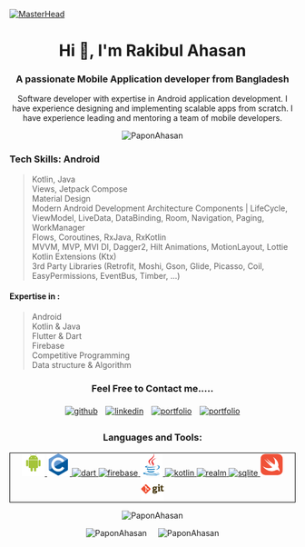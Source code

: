 [![MasterHead](https://1.bp.blogspot.com/-7A4WynwLsMw/XbBpCXG8fHI/AAAAAAAAMt4/uOa1bpLskYgrwGbllhSu2SDj_Mig8SXJQCLcBGAsYHQ/s1600/2000_600px.gif)](https://github.com/mhasancse15)

<h1 align="center">Hi 👋, I'm Rakibul Ahasan</h1>
<h3 align="center">A passionate Mobile Application developer from Bangladesh</h3>

<p align="center">Software developer with expertise in Android application development. I have experience designing and implementing scalable apps from scratch. I have experience leading and mentoring a team of mobile developers.</p>

<p align="center"> <img
                src="https://komarev.com/ghpvc/?username=PaponAhasan&label=Profile%20views&color=0e75b6&style=flat"
                alt="PaponAhasan" /> </p>

<h3 align="left">Tech Skills: Android</h3>

> Kotlin, Java  
> Views, Jetpack Compose  
> Material Design  
> Modern Android Development
> Architecture Components | LifeCycle, ViewModel, LiveData, DataBinding, Room, Navigation, Paging, WorkManager  
> Flows, Coroutines, RxJava, RxKotlin  
> MVVM, MVP, MVI
> DI, Dagger2, Hilt
> Animations, MotionLayout, Lottie  
> Kotlin Extensions (Ktx)  
> 3rd Party Libraries (Retrofit, Moshi, Gson, Glide, Picasso, Coil, EasyPermissions, EventBus, Timber, ...)  
  
#### Expertise in :

> Android <br/>
> Kotlin & Java <br/>
> Flutter & Dart<br/>
> Firebase <br/>
> Competitive Programming <br/>
> Data structure & Algorithm <br/>

<!-- <h3 align="center">Interest Languages and Tools:</h3>

<p align="center">
<code><img height="20" src="https://raw.githubusercontent.com/github/explore/80688e429a7d4ef2fca1e82350fe8e3517d3494d/topics/kotlin/kotlin.png"></code>
<code><img height="20" src="https://raw.githubusercontent.com/github/explore/80688e429a7d4ef2fca1e82350fe8e3517d3494d/topics/java/java.png"></code>
<code><img height="20" src="https://raw.githubusercontent.com/github/explore/80688e429a7d4ef2fca1e82350fe8e3517d3494d/topics/firebase/firebase.png"></code>
<code><img height="20" src="https://raw.githubusercontent.com/github/explore/80688e429a7d4ef2fca1e82350fe8e3517d3494d/topics/swift/swift.png"></code>
<code><img height="20" src="https://raw.githubusercontent.com/github/explore/80688e429a7d4ef2fca1e82350fe8e3517d3494d/topics/flutter/flutter.png"></code>
<code><img height="20" src="https://raw.githubusercontent.com/github/explore/80688e429a7d4ef2fca1e82350fe8e3517d3494d/topics/mysql/mysql.png"></code>
<code><img height="20" src="https://raw.githubusercontent.com/github/explore/80688e429a7d4ef2fca1e82350fe8e3517d3494d/topics/git/git.png"></code>
</p> -->

<h3 align="center">Feel Free to Contact me.....</h3>

<p align="center">
        <a href="https://github.com/PaponAhasan"><img alt="github" width="10%" style="padding:5px"
                        src="https://img.icons8.com/clouds/100/000000/github.png" /></a>
        <a href="https://www.linkedin.com/in/rakibul-ahasan-100742192/"><img alt="linkedin" width="10%" style="padding:5px"
                        src="https://img.icons8.com/clouds/100/000000/linkedin.png" /></a>
        <a href="https://paponahasan.github.io"><img alt="portfolio" width="10%" style="padding:5px"
                        src="https://img.icons8.com/clouds/100/000000/about.png" /></a>
        <a href="ahasan.papon@gmail.com"><img alt="portfolio" width="10%" style="padding:5px"
                        src="https://img.icons8.com/clouds/100/000000/email.png" /></a>                
</p>

<h3 align="center">Languages and Tools:</h3>
<p align="center " style="border: 1px solid black" >
<a href="https://developer.android.com" target="_blank" rel="noreferrer"> <img src="https://raw.githubusercontent.com/devicons/devicon/master/icons/android/android-original-wordmark.svg" alt="android" width="40" height="40"/> </a> <a href="https://www.cprogramming.com/" target="_blank" rel="noreferrer"> <img src="https://raw.githubusercontent.com/devicons/devicon/master/icons/c/c-original.svg" alt="c" width="40" height="40"/> </a> <a href="https://dart.dev" target="_blank" rel="noreferrer"> <img src="https://www.vectorlogo.zone/logos/dartlang/dartlang-icon.svg" alt="dart" width="40" height="40"/> </a> <a href="https://firebase.google.com/" target="_blank" rel="noreferrer"> <img src="https://www.vectorlogo.zone/logos/firebase/firebase-icon.svg" alt="firebase" width="40" height="40"/> </a> <a href="https://www.java.com" target="_blank" rel="noreferrer"> <img src="https://raw.githubusercontent.com/devicons/devicon/master/icons/java/java-original.svg" alt="java" width="40" height="40"/> </a> <a href="https://kotlinlang.org" target="_blank" rel="noreferrer"> <img src="https://www.vectorlogo.zone/logos/kotlinlang/kotlinlang-icon.svg" alt="kotlin" width="40" height="40"/> </a> <a href="https://realm.io/" target="_blank" rel="noreferrer"> <img src="https://raw.githubusercontent.com/bestofjs/bestofjs-webui/8665e8c267a0215f3159df28b33c365198101df5/public/logos/realm.svg" alt="realm" width="40" height="40"/> </a> <a href="https://www.sqlite.org/" target="_blank" rel="noreferrer"> <img src="https://www.vectorlogo.zone/logos/sqlite/sqlite-icon.svg" alt="sqlite" width="40" height="40"/> </a> <a href="https://developer.apple.com/swift/" target="_blank" rel="noreferrer"> <img src="https://raw.githubusercontent.com/devicons/devicon/master/icons/swift/swift-original.svg" alt="swift" width="40" height="40"/></a> <a href="https://github.com/" target="_blank" rel="noreferrer"> <img src="https://raw.githubusercontent.com/github/explore/80688e429a7d4ef2fca1e82350fe8e3517d3494d/topics/git/git.png" alt="git" width="40" height="40"/> </a> </p>

<p align="center" ><img src="https://github-readme-stats.vercel.app/api/top-langs?username=PaponAhasan&show_icons=true&locale=en&layout=compact&theme=tokyonight" alt="PaponAhasan" />  </p>

<p align="center "  >
                <img  width="48%"
               src="https://github-readme-stats.vercel.app/api?username=PaponAhasan&show_icons=true&locale=en&theme=tokyonight" alt="PaponAhasan" />  &nbsp; &nbsp; 
        <img width="48%" src="https://github-readme-streak-stats.herokuapp.com/?user=PaponAhasan&&theme=tokyonight" alt="PaponAhasan"  /></p>
        
<!-- <img  alt="Rakibul Ahasan's GitHub Stats" src="https://github-readme-stats.vercel.app/api?username=PaponAhasan&show_icons=true&hide_border=true&theme=radical" />  

<img  alt="Rakibul Ahasan's GitHub Top Languages" src="https://github-readme-stats.vercel.app/api/top-langs/?username=PaponAhasan&theme=radical" />  -->

